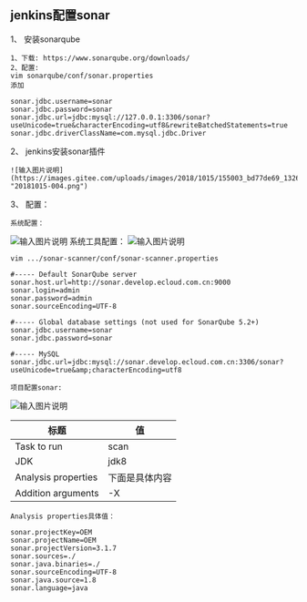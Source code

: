 ## jenkins配置sonar

1、 安装sonarqube  

    1、下载: https://www.sonarqube.org/downloads/
    2、配置:
    vim sonarqube/conf/sonar.properties
    添加
    
    sonar.jdbc.username=sonar
    sonar.jdbc.password=sonar
    sonar.jdbc.url=jdbc:mysql://127.0.0.1:3306/sonar?useUnicode=true&characterEncoding=utf8&rewriteBatchedStatements=true 
    sonar.jdbc.driverClassName=com.mysql.jdbc.Driver
    
2、 jenkins安装sonar插件

    ![输入图片说明](https://images.gitee.com/uploads/images/2018/1015/155003_bd77de69_132614.png "20181015-004.png")

3、 配置：

    系统配置：   
![输入图片说明](https://images.gitee.com/uploads/images/2018/1015/155156_ab98717f_132614.png "20181015-005.png")
    系统工具配置：
![输入图片说明](https://images.gitee.com/uploads/images/2018/1015/155210_af9c6345_132614.png "20181015-006.png")

    vim .../sonar-scanner/conf/sonar-scanner.properties
    
    #----- Default SonarQube server
    sonar.host.url=http://sonar.develop.ecloud.com.cn:9000
    sonar.login=admin
    sonar.password=admin
    sonar.sourceEncoding=UTF-8

    #----- Global database settings (not used for SonarQube 5.2+)
    sonar.jdbc.username=sonar
    sonar.jdbc.password=sonar

    #----- MySQL
    sonar.jdbc.url=jdbc:mysql://sonar.develop.ecloud.com.cn:3306/sonar?useUnicode=true&amp;characterEncoding=utf8

    项目配置sonar:
![输入图片说明](https://images.gitee.com/uploads/images/2018/1015/155508_bf738d96_132614.png "20181015-003.png")

| 标题                | 值   |
|---------------------|------|
| Task to run         | scan |
| JDK                 | jdk8 |
| Analysis properties | 下面是具体内容 |
| Addition arguments  | -X   |

    Analysis properties具体值：

    sonar.projectKey=OEM
    sonar.projectName=OEM
    sonar.projectVersion=3.1.7
    sonar.sources=./
    sonar.java.binaries=./
    sonar.sourceEncoding=UTF-8
    sonar.java.source=1.8
    sonar.language=java